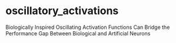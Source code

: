 # oscillatory_activations
Biologically Inspired Oscillating Activation Functions Can Bridge the Performance Gap Between Biological and Artificial Neurons
